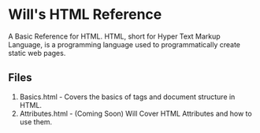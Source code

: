 # Will's HTML Reference

A Basic Reference for HTML. HTML, short for Hyper Text Markup Language, is a programming language used to programmatically create static web pages.

## Files
1. Basics.html - Covers the basics of tags and document structure in HTML.
2. Attributes.html - (Coming Soon) Will Cover HTML Attributes and how to use them.